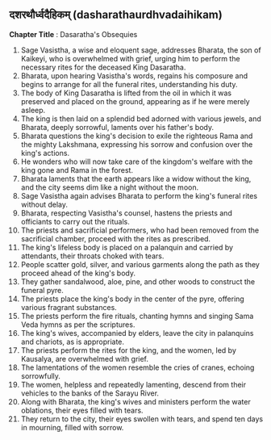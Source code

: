 ## दशरथौर्ध्वदैहिकम् (dasharathaurdhvadaihikam)

**Chapter Title** : Dasaratha's Obsequies

1. Sage Vasistha, a wise and eloquent sage, addresses Bharata, the son of Kaikeyi, who is overwhelmed with grief, urging him to perform the necessary rites for the deceased King Dasaratha.
2. Bharata, upon hearing Vasistha's words, regains his composure and begins to arrange for all the funeral rites, understanding his duty.
3. The body of King Dasaratha is lifted from the oil in which it was preserved and placed on the ground, appearing as if he were merely asleep.
4. The king is then laid on a splendid bed adorned with various jewels, and Bharata, deeply sorrowful, laments over his father's body.
5. Bharata questions the king's decision to exile the righteous Rama and the mighty Lakshmana, expressing his sorrow and confusion over the king's actions.
6. He wonders who will now take care of the kingdom's welfare with the king gone and Rama in the forest.
7. Bharata laments that the earth appears like a widow without the king, and the city seems dim like a night without the moon.
8. Sage Vasistha again advises Bharata to perform the king's funeral rites without delay.
9. Bharata, respecting Vasistha's counsel, hastens the priests and officiants to carry out the rituals.
10. The priests and sacrificial performers, who had been removed from the sacrificial chamber, proceed with the rites as prescribed.
11. The king's lifeless body is placed on a palanquin and carried by attendants, their throats choked with tears.
12. People scatter gold, silver, and various garments along the path as they proceed ahead of the king's body.
13. They gather sandalwood, aloe, pine, and other woods to construct the funeral pyre.
14. The priests place the king's body in the center of the pyre, offering various fragrant substances.
15. The priests perform the fire rituals, chanting hymns and singing Sama Veda hymns as per the scriptures.
16. The king's wives, accompanied by elders, leave the city in palanquins and chariots, as is appropriate.
17. The priests perform the rites for the king, and the women, led by Kausalya, are overwhelmed with grief.
18. The lamentations of the women resemble the cries of cranes, echoing sorrowfully.
19. The women, helpless and repeatedly lamenting, descend from their vehicles to the banks of the Sarayu River.
20. Along with Bharata, the king's wives and ministers perform the water oblations, their eyes filled with tears.
21. They return to the city, their eyes swollen with tears, and spend ten days in mourning, filled with sorrow.
